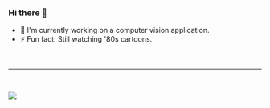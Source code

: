 ### Hi there 👋

- 🔭 I'm currently working on a computer vision application.
- ⚡ Fun fact: Still watching '80s cartoons.

<br>

---

<br>

![](https://komarev.com/ghpvc/?username=korayeyinc&color=blue)
